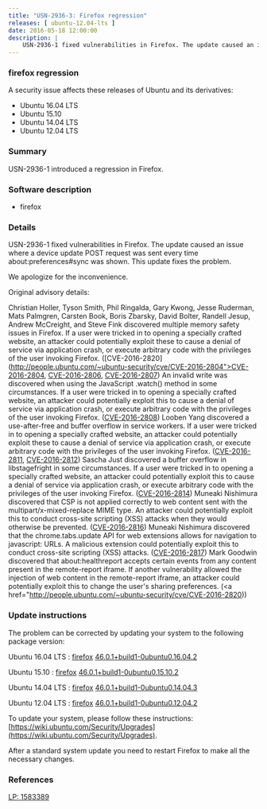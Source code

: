 ```yaml
---
title: "USN-2936-3: Firefox regression"
releases: [ ubuntu-12.04-lts ]
date: 2016-05-18 12:00:00
description: |
    USN-2936-1 fixed vulnerabilities in Firefox. The update caused an issue where a device update POST request was sent every time about:preferences#sync was shown. This update fixes the problem.
--- 
```

 
### firefox regression

A security issue affects these releases of Ubuntu and its derivatives:

* Ubuntu 16.04 LTS
* Ubuntu 15.10
* Ubuntu 14.04 LTS
* Ubuntu 12.04 LTS

### Summary

USN-2936-1 introduced a regression in Firefox. 

### Software description

* firefox 

### Details

USN-2936-1 fixed vulnerabilities in Firefox. The update caused an issue where a device update POST request was sent every time about:preferences#sync was shown. This update fixes the problem.

We apologize for the inconvenience.

Original advisory details:

 Christian Holler, Tyson Smith, Phil Ringalda, Gary Kwong, Jesse Ruderman, Mats Palmgren, Carsten Book, Boris Zbarsky, David Bolter, Randell Jesup, Andrew McCreight, and Steve Fink discovered multiple memory safety issues in Firefox. If a user were tricked in to opening a specially crafted website, an attacker could potentially exploit these to cause a denial of service via application crash, or execute arbitrary code with the privileges of the user invoking Firefox. ([CVE-2016-2820](http://people.ubuntu.com/~ubuntu-security/cve/CVE-2016-2804">CVE-2016-2804</a>, <a href="http://people.ubuntu.com/~ubuntu-security/cve/CVE-2016-2806">CVE-2016-2806</a>, <a href="http://people.ubuntu.com/~ubuntu-security/cve/CVE-2016-2807">CVE-2016-2807</a>) An invalid write was discovered when using the JavaScript .watch() method in some circumstances. If a user were tricked in to opening a specially crafted website, an attacker could potentially exploit this to cause a denial of service via application crash, or execute arbitrary code with the privileges of the user invoking Firefox. (<a href="http://people.ubuntu.com/~ubuntu-security/cve/CVE-2016-2808">CVE-2016-2808</a>) Looben Yang discovered a use-after-free and buffer overflow in service workers. If a user were tricked in to opening a specially crafted website, an attacker could potentially exploit these to cause a denial of service via application crash, or execute arbitrary code with the privileges of the user invoking Firefox. (<a href="http://people.ubuntu.com/~ubuntu-security/cve/CVE-2016-2811">CVE-2016-2811</a>, <a href="http://people.ubuntu.com/~ubuntu-security/cve/CVE-2016-2812">CVE-2016-2812</a>) Sascha Just discovered a buffer overflow in libstagefright in some circumstances. If a user were tricked in to opening a specially crafted website, an attacker could potentially exploit this to cause a denial of service via application crash, or execute arbitrary code with the privileges of the user invoking Firefox. (<a href="http://people.ubuntu.com/~ubuntu-security/cve/CVE-2016-2814">CVE-2016-2814</a>) Muneaki Nishimura discovered that CSP is not applied correctly to web content sent with the multipart/x-mixed-replace MIME type. An attacker could potentially exploit this to conduct cross-site scripting (XSS) attacks when they would otherwise be prevented. (<a href="http://people.ubuntu.com/~ubuntu-security/cve/CVE-2016-2816">CVE-2016-2816</a>) Muneaki Nishimura discovered that the chrome.tabs.update API for web extensions allows for navigation to javascript: URLs. A malicious extension could potentially exploit this to conduct cross-site scripting (XSS) attacks. (<a href="http://people.ubuntu.com/~ubuntu-security/cve/CVE-2016-2817">CVE-2016-2817</a>) Mark Goodwin discovered that about:healthreport accepts certain events from any content present in the remote-report iframe. If another vulnerability allowed the injection of web content in the remote-report iframe, an attacker could potentially exploit this to change the user&#39;s sharing preferences. (<a href="http://people.ubuntu.com/~ubuntu-security/cve/CVE-2016-2820)) 

### Update instructions

The problem can be corrected by updating your system to the following package version:

Ubuntu 16.04 LTS
 : [firefox](https://launchpad.net/ubuntu/+source/firefox) <span> [46.0.1+build1-0ubuntu0.16.04.2](https://launchpad.net/ubuntu/+source/firefox/46.0.1+build1-0ubuntu0.16.04.2) </span> 

Ubuntu 15.10
 : [firefox](https://launchpad.net/ubuntu/+source/firefox) <span> [46.0.1+build1-0ubuntu0.15.10.2](https://launchpad.net/ubuntu/+source/firefox/46.0.1+build1-0ubuntu0.15.10.2) </span> 

Ubuntu 14.04 LTS
 : [firefox](https://launchpad.net/ubuntu/+source/firefox) <span> [46.0.1+build1-0ubuntu0.14.04.3](https://launchpad.net/ubuntu/+source/firefox/46.0.1+build1-0ubuntu0.14.04.3) </span> 

Ubuntu 12.04 LTS
 : [firefox](https://launchpad.net/ubuntu/+source/firefox) <span> [46.0.1+build1-0ubuntu0.12.04.2](https://launchpad.net/ubuntu/+source/firefox/46.0.1+build1-0ubuntu0.12.04.2) </span> 

To update your system, please follow these instructions: [https://wiki.ubuntu.com/Security/Upgrades](https://wiki.ubuntu.com/Security/Upgrades).

After a standard system update you need to restart Firefox to make all the necessary changes. 

### References

 [LP: 1583389](https://launchpad.net/bugs/1583389)
 
